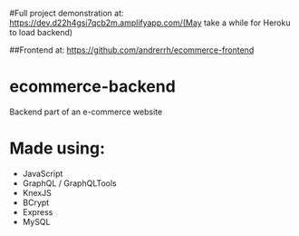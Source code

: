#Full project demonstration at: https://dev.d22h4gsi7qcb2m.amplifyapp.com/(May take a while for Heroku to load backend)

##Frontend at: https://github.com/andrerrh/ecommerce-frontend

# ecommerce-backend
Backend part of an e-commerce website

# Made using:
- JavaScript
- GraphQL / GraphQLTools
- KnexJS
- BCrypt
- Express
- MySQL

